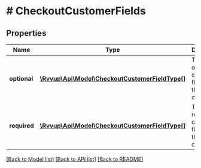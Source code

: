 # # CheckoutCustomerFields

## Properties

Name | Type | Description | Notes
------------ | ------------- | ------------- | -------------
**optional** | [**\Rvvup\Api\Model\CheckoutCustomerFieldType[]**](CheckoutCustomerFieldType.md) | The optional customer fields for the checkout. | [optional]
**required** | [**\Rvvup\Api\Model\CheckoutCustomerFieldType[]**](CheckoutCustomerFieldType.md) | The required customer fields for the checkout. | [optional]

[[Back to Model list]](../../README.md#models) [[Back to API list]](../../README.md#endpoints) [[Back to README]](../../README.md)
